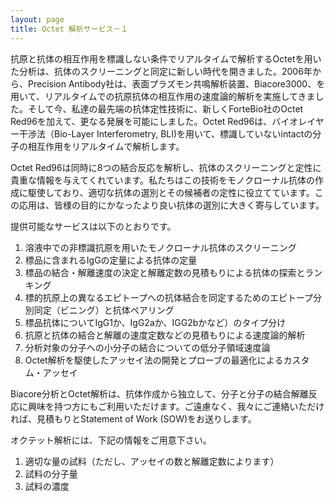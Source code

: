 ```yaml
---
layout: page
title: Octet 解析サービス－１
---
```

抗原と抗体の相互作用を標識しない条件でリアルタイムで解析するOctetを用いた分析は、抗体のスクリーニングと同定に新しい時代を開きました。2006年から、Precision Antibody社は、表面プラズモン共鳴解析装置、Biacore3000、を用いて、リアルタイムでの抗原抗体の相互作用の速度論的解析を実施してきました。そして今、私達の最先端の抗体定性技術に、新しくForteBio社のOctet Red96を加えて、更なる発展を可能にしました。Octet Red96は、バイオレイヤー干渉法（Bio-Layer Interferometry, BLI)を用いて、標識していないintactの分子の相互作用をリアルタイムで解析します。

Octet Red96は同時に8つの結合反応を解析し、抗体のスクリーニングと定性に貴重な情報を与えてくれています。私たちはこの技術をモノクローナル抗体の作成に駆使しており、適切な抗体の選別とその候補者の定性に役立てています。この応用は、皆様の目的にかなったより良い抗体の選別に大きく寄与しています。

提供可能なサービスは以下のとおりです。

1. 溶液中での非標識抗原を用いたモノクローナル抗体のスクリーニング
2. 標品に含まれるIgGの定量による抗体の定量
3. 標品の結合・解離速度の決定と解離定数の見積もりによる抗体の探索とランキング
4. 標的抗原上の異なるエピトープへの抗体結合を同定するためのエピトープ分別同定（ビニング）と抗体ペアリング
5. 標品抗体についてIgG1か、IgG2aか、IGG2bかなど）のタイプ分け
6. 抗原と抗体の結合と解離の速度定数などの見積もりによる速度論的解析
7. 分析対象の分子への小分子の結合についての低分子領域速度論
8. Octet解析を駆使したアッセイ法の開発とプローブの最適化によるカスタム・アッセイ

Biacore分析とOctet解析は、抗体作成から独立して、分子と分子の結合解離反応に興味を持つ方にもご利用いただけます。ご遠慮なく、我々にご連絡いただければ、見積もりとStatement of Work (SOW)をお送りします。

オクテット解析には、下記の情報をご用意下さい。

1. 適切な量の試料（ただし、アッセイの数と解離定数によります）
2. 試料の分子量
3. 試料の濃度